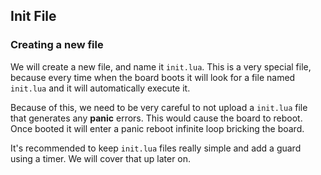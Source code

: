 ## Init File


### Creating a new file

We will create a new file, and name it `init.lua`. This is a very special file, because every time when the board boots it will look for a file named `init.lua` and it will automatically execute it.

Because of this, we need to be very careful to not upload a `init.lua` file that generates any **panic** errors. This would cause the board to reboot. Once booted it will enter a panic reboot infinite loop bricking the board.

It's recommended to keep `init.lua` files really simple and add a guard using a timer. We will cover that up later on.
